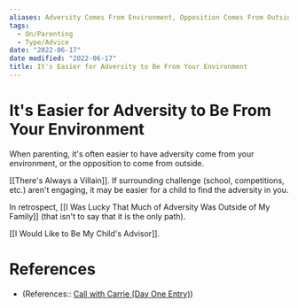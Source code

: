 ```yaml
---
aliases: Adversity Comes From Environment, Opposition Comes From Outside
tags:
  - On/Parenting
  - Type/Advice
date: "2022-06-17"
date modified: "2022-06-17"
title: It's Easier for Adversity to Be From Your Environment
---
```


# It's Easier for Adversity to Be From Your Environment
When parenting, it's often easier to have adversity come from your environment, or the opposition to come from outside.

[[There's Always a Villain]]. If surrounding challenge (school, competitions, etc.) aren't engaging, it may be easier for a child to find the adversity in you.

In retrospect, [[I Was Lucky That Much of Adversity Was Outside of My Family]] (that isn't to say that it is the only path).

[[I Would Like to Be My Child's Advisor]].

# References
- (References:: [Call with Carrie (Day One Entry)](dayone://view?entryId=9242458CB76344D09A4A5CBA57E6DE5E))
